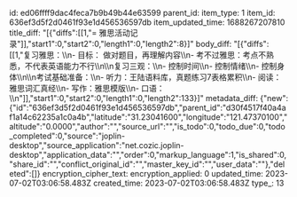 id: ed06ffff9dac4feca7b9b49b44e63599
parent_id: 
item_type: 1
item_id: 636ef3d5f2d0461f93e1d456536597db
item_updated_time: 1688267207810
title_diff: "[{\"diffs\":[[1,\"= 雅思活动记录\"]],\"start1\":0,\"start2\":0,\"length1\":0,\"length2\":8}]"
body_diff: "[{\"diffs\":[[1,\"复习雅思：\\\n- 目标： 做对题目，再理解内容\\\n- 考不过雅思：考点不熟悉，不代表英语能力不行\\\n\\\n复习三观：\\\n- 控制时间\\\n- 控制情绪\\\n- 控制身体\\\n\\\n考试基础准备：\\\n- 听力：王陆语料库，真题练习7表格累积\\\n- 阅读：雅思词汇真经\\\n- 写作：雅思模版\\\n- 口语：\\\n\"]],\"start1\":0,\"start2\":0,\"length1\":0,\"length2\":133}]"
metadata_diff: {"new":{"id":"636ef3d5f2d0461f93e1d456536597db","parent_id":"d30f4517f40a4af1a14c62235a1c0a4b","latitude":"31.23041600","longitude":"121.47370100","altitude":"0.0000","author":"","source_url":"","is_todo":0,"todo_due":0,"todo_completed":0,"source":"joplin-desktop","source_application":"net.cozic.joplin-desktop","application_data":"","order":0,"markup_language":1,"is_shared":0,"share_id":"","conflict_original_id":"","master_key_id":"","user_data":""},"deleted":[]}
encryption_cipher_text: 
encryption_applied: 0
updated_time: 2023-07-02T03:06:58.483Z
created_time: 2023-07-02T03:06:58.483Z
type_: 13